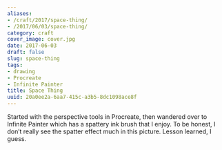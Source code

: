```yaml
---
aliases:
- /craft/2017/space-thing/
- /2017/06/03/space-thing/
category: craft
cover_image: cover.jpg
date: 2017-06-03
draft: false
slug: space-thing
tags:
- drawing
- Procreate
- Infinite Painter
title: Space Thing
uuid: 20a0ee2a-6aa7-415c-a3b5-8dc1098ace8f
---
```


Started with the perspective tools in Procreate, then wandered over to Infinite
Painter which has a spattery ink brush that I enjoy. To be honest, I don’t
really see the spatter effect much in this picture. Lesson learned, I guess.